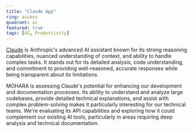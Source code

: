 ```yaml
---
title: "Claude App"
ring: assess
quadrant: ai
featured: true
tags: [AI, Productivity]
---
```


[Claude](https://www.anthropic.com/claude) is Anthropic's advanced AI assistant known for its strong reasoning capabilities, nuanced understanding of context, and ability to handle complex tasks. It stands out for its detailed analysis, code understanding, and commitment to providing well-reasoned, accurate responses while being transparent about its limitations.

MOHARA is assessing Claude's potential for enhancing our development and documentation processes. Its ability to understand and analyze large codebases, provide detailed technical explanations, and assist with complex problem-solving makes it particularly interesting for our technical teams. We're evaluating its API capabilities and exploring how it could complement our existing AI tools, particularly in areas requiring deep analysis and technical documentation.
